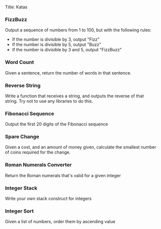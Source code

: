 Title: Katas

### FizzBuzz
Output a sequence of numbers from 1 to 100, but with the following rules:
* If the number is divisible by 3, output "Fizz"
* If the number is divisible by 5, output "Buzz"
* If the number is divisible by 3 and 5, output "FizzBuzz"

### Word Count
Given a sentence, return the number of words in that sentence.

### Reverse String
Write a function that receives a string, and outputs the reverse of that string.
Try not to use any libraries to do this.

### Fibonacci Sequence
Output the first 20 digits of the Fibonacci sequence

### Spare Change
Given a cost, and an amount of money given, calculate the smallest number of coins
required for the change.

### Roman Numerals Converter
Return the Roman numerals that's valid for a given integer

### Integer Stack
Write your own stack construct for integers

### Integer Sort
Given a list of numbers, order them by ascending value
